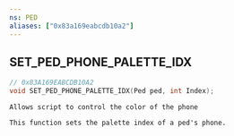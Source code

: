 ```yaml
---
ns: PED
aliases: ["0x83a169eabcdb10a2"]
---
```

## SET_PED_PHONE_PALETTE_IDX

```c
// 0x83A169EABCDB10A2
void SET_PED_PHONE_PALETTE_IDX(Ped ped, int Index);
```

```
Allows script to control the color of the phone

This function sets the palette index of a ped's phone.
```
